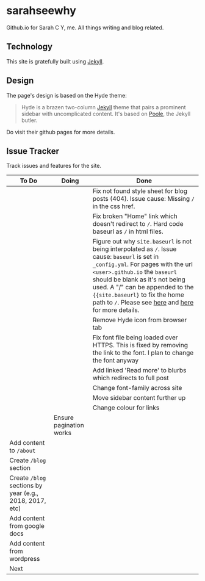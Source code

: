 # sarahseewhy

Github.io for Sarah C Y, me. All things writing and blog related.

## Technology 
This site is gratefully built using [Jekyll](https://jekyllrb.com/docs/github-pages/). 

## Design
The page's design is based on the Hyde theme:

> Hyde is a brazen two-column [Jekyll](http://jekyllrb.com) theme that pairs a prominent sidebar with uncomplicated content. It's based on [Poole](http://getpoole.com), the Jekyll butler.

Do visit their github pages for more details.

## Issue Tracker

Track issues and features for the site.

| To Do | Doing | Done|
|-------|-------|-----|
|  | | Fix not found style sheet for blog posts (404). Issue cause: Missing `/` in the css href. |
|  | | Fix broken "Home" link which doesn't redirect to `/`. Hard code baseurl as `/` in html files. |
|  | | Figure out why `site.baseurl` is not being interpolated as `/`. Issue cause: `baseurl` is set in `_config.yml`. For pages with the url `<user>.github.io` the `baseurl` should be blank as it's not being used. A "/" can be appended to the `{{site.baseurl}` to fix the home path to `/`. Please see [here](https://byparker.com/blog/2014/clearing-up-confusion-around-baseurl/) and [here](https://software-carpentry.org/blog/2016/09/we-still-cant-have-nice-things.html) for more details. |
|  | | Remove Hyde icon from browser tab |
|  | | Fix font file being loaded over HTTPS. This is fixed by removing the link to the font. I plan to change the font anyway |
|  | | Add linked 'Read more' to blurbs which redirects to full post |
|  | | Change font-family across site |
|  | | Move sidebar content further up |
|  | | Change colour for links |
|  | Ensure pagination works | |
| Add content to `/about`  | | |
| Create `/blog` section | | |
| Create `/blog` sections by year (e.g., 2018, 2017, etc) | | |
| Add content from google docs | | |
| Add content from wordpress | | |
| Next | | |
